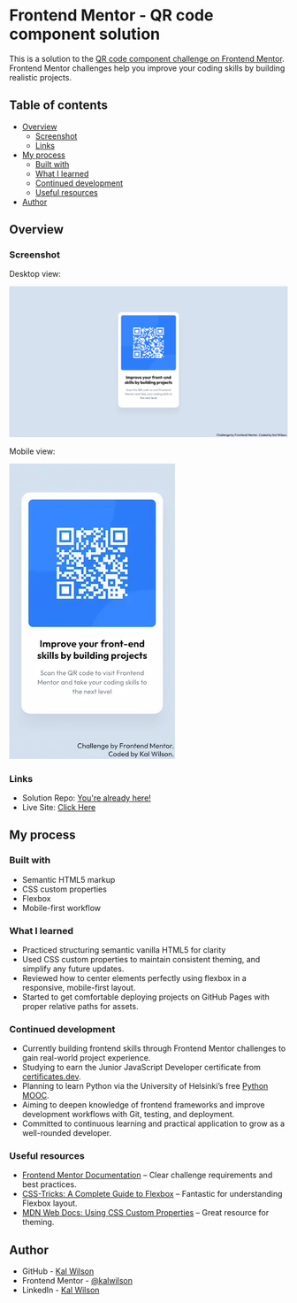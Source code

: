# Frontend Mentor - QR code component solution

This is a solution to the [QR code component challenge on Frontend Mentor](https://www.frontendmentor.io/challenges/qr-code-component-iux_sIO_H). Frontend Mentor challenges help you improve your coding skills by building realistic projects.

## Table of contents

- [Overview](#overview)
  - [Screenshot](#screenshot)
  - [Links](#links)
- [My process](#my-process)
  - [Built with](#built-with)
  - [What I learned](#what-i-learned)
  - [Continued development](#continued-development)
  - [Useful resources](#useful-resources)
- [Author](#author)

## Overview

### Screenshot

Desktop view:

![Desktop screenshot of the QR Code component](./images/fem-qr-code-screenshot-desktop.webp)

Mobile view:

![Mobile screenshot of QR Code component](./images/fem-qr-code-screenshot-mobile.webp)

### Links

- Solution Repo: [You're already here!](https://github.com/kalwilson/fem-qr-code)
- Live Site: [Click Here](https://kalwilson.github.io/fem-qr-code/)

## My process

### Built with

- Semantic HTML5 markup
- CSS custom properties
- Flexbox
- Mobile-first workflow

### What I learned

- Practiced structuring semantic vanilla HTML5 for clarity
- Used CSS custom properties to maintain consistent theming, and simplify any future updates.
- Reviewed how to center elements perfectly using flexbox in a responsive, mobile-first layout.
- Started to get comfortable deploying projects on GitHub Pages with proper relative paths for assets.

### Continued development

- Currently building frontend skills through Frontend Mentor challenges to gain real-world project experience.
- Studying to earn the Junior JavaScript Developer certificate from [certificates.dev](https://certificates.dev).
- Planning to learn Python via the University of Helsinki’s free [Python MOOC](https://python.mooc.fi).
- Aiming to deepen knowledge of frontend frameworks and improve development workflows with Git, testing, and deployment.
- Committed to continuous learning and practical application to grow as a well-rounded developer.

### Useful resources

- [Frontend Mentor Documentation](https://www.frontendmentor.io/docs) – Clear challenge requirements and best practices.
- [CSS-Tricks: A Complete Guide to Flexbox](https://css-tricks.com/snippets/css/a-guide-to-flexbox/) – Fantastic for understanding Flexbox layout.
- [MDN Web Docs: Using CSS Custom Properties](https://developer.mozilla.org/en-US/docs/Web/CSS/Using_CSS_custom_properties) – Great resource for theming.

## Author

- GitHub - [Kal Wilson](https://github.com/kalwilson)
- Frontend Mentor - [@kalwilson](https://www.frontendmentor.io/profile/kalwilson)
- LinkedIn - [Kal Wilson](https://www.linkedin.com/in/kalwilson)
